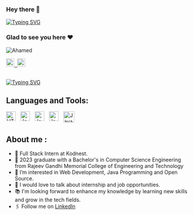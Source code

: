 ### Hey there :wave:

[![Typing SVG](https://readme-typing-svg.herokuapp.com?color=%2336BCF7&lines=This+is+Shaik+Sufiyan+Ahamed)](https://git.io/typing-svg)

### Glad to see you here :heart:

<p align="left"> <img src="https://komarev.com/ghpvc/?username=Shaik-Sufiyan&label=Views&color=blue&style=plastic" alt="Ahamed" /> </p>

<a href="https://www.linkedin.com/in/sufiyan-sufi-426b30208">
  <kbd>
  <img align="centre" alt="Sufiyan LinkdeIn" width="22px" src="https://cdn-icons-png.flaticon.com/512/174/174857.png" />
</a>
  
 <a href="https://www.instagram.com/sufiyan_ahamed_sufi/">
  <kbd>
  <img align="centre" alt="Sufiyan's Instagram" width="22px" src="https://upload.wikimedia.org/wikipedia/commons/thumb/e/e7/Instagram_logo_2016.svg/2048px-Instagram_logo_2016.svg.png" />
</a>
<br/>
<br/>

[![Typing SVG](https://readme-typing-svg.herokuapp.com?color=%2336BCF7&lines=Let's+Connect)](https://git.io/typing-svg)

## Languages and Tools:

<img align="left" alt="HTML5" width="26px" src="https://cdn.jsdelivr.net/gh/devicons/devicon/icons/html5/html5-original.svg" style="padding-right:10px;" />
<img align="left" alt="Java" width="26px" src="https://cdn.jsdelivr.net/gh/devicons/devicon/icons/java/java-original.svg" style="padding-right:10px;" />
<img align="left" alt="Java" width="26px" src="https://cdn.jsdelivr.net/gh/devicons/devicon/icons/mysql/mysql-original.svg" style="padding-right:10px;" />
<img align="left" alt="Java" width="26px" src="https://cdn.jsdelivr.net/gh/devicons/devicon/icons/git/git-original.svg" style="padding-right:10px;" />
<img  align="left" alt="Java" width="30px" src="https://cdn.jsdelivr.net/gh/devicons/devicon@latest/icons/hibernate/hibernate-original-wordmark.svg" style="padding-right:10px;" />
          

<br />
<br />

## About me :

- 🏢 Full Stack Intern at Kodnest.
- 🏫 2023 graduate with a Bachelor's in Computer Science Engineering from Rajeev Gandhi Memorial College of Engineering and Technology
- 👀 I’m interested in Web Development, Java Programming and Open Source.
- 💬 I would love to talk about internship and job opportunities.
- 📚 I'm looking forward to enhance my knowledge by learning new skills and grow in the tech fields.
- 🖇 Follow me on [LinkedIn](https://linkedin.com/in/sufiyan-sufi-426b30208)
